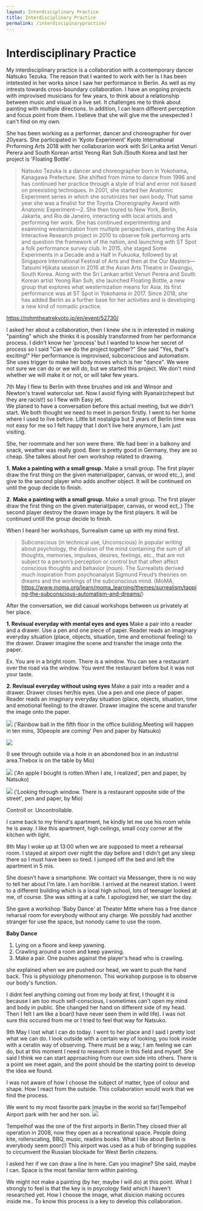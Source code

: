 ```yaml
---
layout: Interdisciplinary Practice 
title: Interdisciplinary Practice 
permalink: /interdiscipinarypractice/
---
```





# Interdisciplinary Practice

My interdisciplinary practice is a collaboration with a contemporary dancer Natsuko Tezuka. The reason that I wanted to work with her is I has been intetested in her works since I saw her performance in Berlin. As well as my intrests towards cross-boundary collaboration. I have an ongoing projects with improvised musicians for few years, to think about a relationship between music and visual in a live set. It challenges me to think about painting with multiple directions. In addition, I can learn different perception and focus point from them. I believe that she will give me the unexpected  I can't find on my own. 

She has been working as a performer, dancer and choreographer for over 20years. She participated in 'Kyoto Experiment' Kyoto International Prrforming Arts 2018 with her collaborarion work  with Sri Lanka artist Venuri Perera and South Korean artist Yeong Ran Suh.(South Korea and last her project is 'Floating Bottle'.


>Natsuko Tezuka is a dancer and choreographer born in Yokohama, Kanagawa Prefecture. She shifted from mime to dance from 1996 and has continued her practice through a style of trial and error not based on preexisting techniques. In 2001, she started her Anatomic Experiment series in which she scrutinizes her own body. That same year she was a finalist for the Toyota Choreography Award with Anatomic Experiment—2. She then toured to New York, Berlin, Jakarta, and Rio de Janeiro, interacting with local artists and performing her work. She has continued experimenting and examining westernization from multiple perspectives, starting the Asia Interactive Research project in 2010 to observe folk performing arts and question the framework of the nation, and launching with ST Spot a folk performance survey club. In 2015, she staged Some Experiments in a Decade and a Half in Fukuoka, followed by at Singapore International Festival of Arts and then at the Our Masters—Tatsumi Hjikata season in 2016 at the Asian Arts Theatre in Gwangju, South Korea. Along with the Sri Lankan artist Venuri Perera and South Korean artist Yeong Ran Suh, she launched Floating Bottle, a new group that explores what westernization means for Asia. Its first performance was at ST Spot in Yokohama in 2017. Since 2018, she has added Berlin as a further base for her activities and is developing a new kind of nomadic practice.

https://rohmtheatrekyoto.jp/en/event/52730/

I asked her about a collaboration, then I knew she is in interested in making "painting" which she thinks it is possibly transformed from her performance process. I didn't know her 'process' but I wanted to know her secret of process so I said "Can we do the project together?" She said "Yes, that's exciting!" Her performance is improvised, subconscious and automatism. She uses trigger to make her body moves which is her "dance". We were not sure we can do or we will do, but we started this project. We don't mind whether we will make it or not, or will take few years.

7th May 
I flew to Berlin with three brushes and ink and Winsor and Newton's travel watercolur set. Now I avoid flying with Ryanair(chepest but they are racist!) so I flew with Easy jet.  
We planed to have a conversation before this actual meeting, but we didn't start. We both thought we need to meet in person firstly.
I went to her home where I used to live before. Little bit nostalgia but 3 years of Berlin time was not easy for me so I felt happy that I don't live here anymore, I am just visiting.

She, her roommate and her son were there. We had beer in a balkony and snack, weather was really good. Beer is pretty good in Germany, they are so cheap. 
She talkes about her own workshop related to drawing.  


**1.** **Make a painting with a small group.**
Make a small group. The first player draw the first thing on the given material(paper, canvas, or wood etc,.), and give to the second player who adds another object. It will be continued on until the goup decide to finish. 


**2.** **Make a painting with a small group.** 
Make a small group. The first player draw the first thing on the given material(paper, canvas, or wood ect,.) The second player destroy the drawn image by the first players. It will be continued untill the group decide to finish.  



When I heard her workshops, 
Surrealism came up with my mind first. 


> Subconscious (in technical use, Unconscious)
In popular writing about psychology, the division of the mind containing the sum of all thoughts, memories, impulses, desires, feelings, etc., that are not subject to a person’s perception or control but that often affect conscious thoughts and behavior (noun). The Surrealists derived much inspiration from psychoanalyst Sigmund Freud’s theories on dreams and the workings of the subconscious mind.
(MoMA, https://www.moma.org/learn/moma_learning/themes/surrealism/tapping-the-subconscious-automatism-and-dreams/)




After the conversation, we did casual workshops between us privately at her place.

**1. Revisual everyday with mental eyes and eyes**
Make a pair into a reader and a drawer.
Use a pen and one piece of paper. 
Reader reads an imaginary everyday situation (place, objects, situation, time and emotional feeling) to the drawer. Drawer imagine the scene and transfer the image onto the paper.

Ex. You are in a bright room. There is a window. You can see a restaurant over the road via the window. You went the restaurant before but it was not your taste. 


**2. Revisual everyday without using eyes**
Make a pair into a reader and a drawer.
Drawer closes her/his eyes. Use a pen and one piece of paper. Reader reads an imaginary everyday situation (place, objects, situation, time and emotional feeling) to the drawer. Drawer imagine the scene and transfer the image onto the paper.

![](https://i.imgur.com/qeje0Xk.jpg)
('Rainbow ball in the fifth floor in the office building.Meeting will happen in ten mins, 30people are coming' Pen and paper by Natsuko)

![](https://i.imgur.com/gyMTCgk.jpg)

(I see through outside via a hole in an abondoned box in an industrisl area.Thebox is on the table by Mio) 

![](https://i.imgur.com/lW74zCk.jpg)
('An apple I bought is rotten.When I ate, I realized', pen and paper, by Natsuko)

![](https://i.imgur.com/SkAWQBo.jpg)
('Looking through window. There is a restaurant opposite side of the street', pen and paper, by Mio)


Controll or. Uncontrollable.

 
I came back to my friend's apartment, he kindly let me use his room while he is away. I like this apartment, high ceilings, small cozy corner at the kitchen with light.  


8th May
I woke up at 13:00 when we are supposed to meet a rehearsal room. I stayed at airport over night the day before and I didn't get any sleep there so I must have been so tired. I jumped off the bed and left the apartment in 5 mis.

She doesn't have a smartphone. We contact via Messanger, there is no way to tell her about I'm late. I am horrible. 
I arrived at the nearest station. I went to a different building which is a local high school, lots of teenager looked at me, of course. She was sitting at a cafe.
I apologized her, we start the day.

She gave a workshop 'Baby Dance' at Theater Mitte where has a free dance reharsal room for everybody without any charge. We possibly had another stranger for use the space, but nonody came to use the room.

**Baby Dance**
1. Lying on a floore and keep yawning.
2. Crawling around a room and keep yawning.
3. Make a pair. One pushes against the player's head who is crawling.  


she explained when we are pushed our head, we want to push the hand back. This is physiology phenomenon. This workshop purpose is to observe our body's function. 

I didnt feel anything coming out from my body at first, I thought it is because I am too much self-conscious, I sometimes can't open my mind and body in public. She changed her hand on different side of my head. Then I felt I am like a boar(I have never seen them in wild life). I was not sure this occured from me or I tried to feel that way for Natsuko.


9th May 
I lost what I can do today. I went to her place and I said I pretty lost what we can do. I look outside with a certain way of looking, you look inside with a ceratin way of observing. There must be a way, I am feeling we can do, but at this moment I need to research more in this field and myself. 
She said I think we can start approaching from our own side into others. There is a point we meet again, and the point should be the starting point to develop the idea we found. 

I was not aware of how I choose the subject of matter, type of colour and shape. How I react from the outside. This collaboration would work that we find the process. 

We went to my most favorite park (maybe in the world so far)Tempelhof Airport park with her and her son. 
![](https://i.imgur.com/TM5JJu5.jpg)


Tempelhof was the one of the first airports in Berlin.They closed thier all operation in 2008, now they open as a recreational space. People doing kite, rollerscating, BBQ, music, readins books.  What I like about Berlin is everybody seem poor(!) This airport was used as a hub of bringing supplies to circumvent the Russian blockade for West Berlin citezens. 

I asked her if we can draw a line in here. Can you imagine? She said, maybe I can. Space is the most familiar term within painting. 

We might not make a painting (by her, maybe I will do) at this point. What I strongly to feel is that the key is in psycology field which I haven't researched yet. How I choose the image, what disicion making occures inside me.. To know this process is a key to develop this collaboration.


